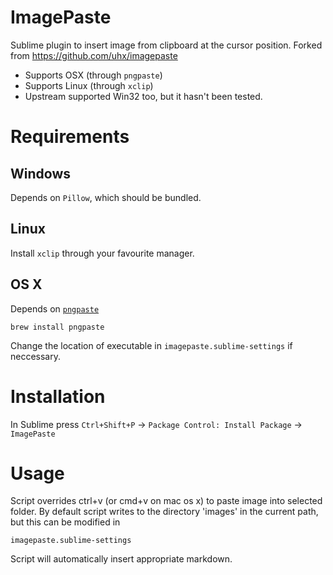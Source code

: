 ImagePaste
==========

Sublime plugin to insert image from clipboard at the cursor position.
Forked from https://github.com/uhx/imagepaste

* Supports OSX (through `pngpaste`)
* Supports Linux (through `xclip`)
* Upstream supported Win32 too, but it hasn't been tested.

# Requirements

## Windows

Depends on `Pillow`, which should be bundled.

## Linux

Install `xclip` through your favourite manager.

## OS X

Depends on [`pngpaste`](https://github.com/jcsalterego/pngpaste)

```
brew install pngpaste
```

Change the location of executable in `imagepaste.sublime-settings` if neccessary.

# Installation

In Sublime press `Ctrl+Shift+P` -> `Package Control: Install Package` -> `ImagePaste`

# Usage

Script overrides ctrl+v (or cmd+v on mac os x) to paste image into selected folder.
By default script writes to the directory 'images' in the current path, but this can be modified in

`imagepaste.sublime-settings`

Script will automatically insert appropriate markdown.
